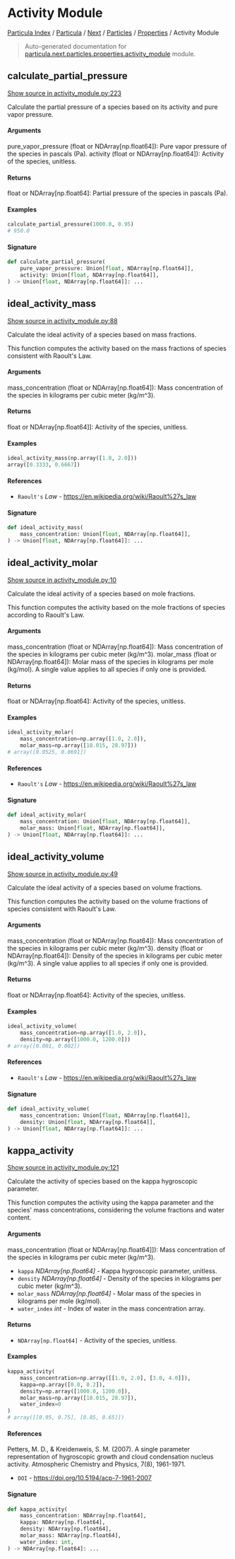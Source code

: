 # Activity Module

[Particula Index](../../../../README.md#particula-index) / [Particula](../../../index.md#particula) / [Next](../../index.md#next) / [Particles](../index.md#particles) / [Properties](./index.md#properties) / Activity Module

> Auto-generated documentation for [particula.next.particles.properties.activity_module](https://github.com/Gorkowski/particula/blob/main/particula/next/particles/properties/activity_module.py) module.

## calculate_partial_pressure

[Show source in activity_module.py:223](https://github.com/Gorkowski/particula/blob/main/particula/next/particles/properties/activity_module.py#L223)

Calculate the partial pressure of a species based on its activity and pure
    vapor pressure.

#### Arguments

pure_vapor_pressure (float or NDArray[np.float64]): Pure vapor pressure
    of the species in pascals (Pa).
activity (float or NDArray[np.float64]): Activity of the species,
    unitless.

#### Returns

float or NDArray[np.float64]: Partial pressure of the species in
pascals (Pa).

#### Examples

``` py title="Example"
calculate_partial_pressure(1000.0, 0.95)
# 950.0
```

#### Signature

```python
def calculate_partial_pressure(
    pure_vapor_pressure: Union[float, NDArray[np.float64]],
    activity: Union[float, NDArray[np.float64]],
) -> Union[float, NDArray[np.float64]]: ...
```



## ideal_activity_mass

[Show source in activity_module.py:88](https://github.com/Gorkowski/particula/blob/main/particula/next/particles/properties/activity_module.py#L88)

Calculate the ideal activity of a species based on mass fractions.

This function computes the activity based on the mass fractions of species
consistent with Raoult's Law.

#### Arguments

mass_concentration (float or NDArray[np.float64]): Mass concentration
    of the species in kilograms per cubic meter (kg/m^3).

#### Returns

float or NDArray[np.float64]]: Activity of the species, unitless.

#### Examples

``` py title="Example"
ideal_activity_mass(np.array([1.0, 2.0]))
array([0.3333, 0.6667])
```

#### References

- `Raoult's` *Law* - https://en.wikipedia.org/wiki/Raoult%27s_law

#### Signature

```python
def ideal_activity_mass(
    mass_concentration: Union[float, NDArray[np.float64]],
) -> Union[float, NDArray[np.float64]]: ...
```



## ideal_activity_molar

[Show source in activity_module.py:10](https://github.com/Gorkowski/particula/blob/main/particula/next/particles/properties/activity_module.py#L10)

Calculate the ideal activity of a species based on mole fractions.

This function computes the activity based on the mole fractions of species
according to Raoult's Law.

#### Arguments

mass_concentration (float or NDArray[np.float64]): Mass concentration
    of the species in kilograms per cubic meter (kg/m^3).
molar_mass (float or NDArray[np.float64]): Molar mass of the species in
    kilograms per mole (kg/mol). A single value applies to all species
    if only one is provided.

#### Returns

float or NDArray[np.float64]: Activity of the species, unitless.

#### Examples

``` py title="Example"
ideal_activity_molar(
    mass_concentration=np.array([1.0, 2.0]),
    molar_mass=np.array([18.015, 28.97]))
# array([0.0525, 0.0691])
```

#### References

- `Raoult's` *Law* - https://en.wikipedia.org/wiki/Raoult%27s_law

#### Signature

```python
def ideal_activity_molar(
    mass_concentration: Union[float, NDArray[np.float64]],
    molar_mass: Union[float, NDArray[np.float64]],
) -> Union[float, NDArray[np.float64]]: ...
```



## ideal_activity_volume

[Show source in activity_module.py:49](https://github.com/Gorkowski/particula/blob/main/particula/next/particles/properties/activity_module.py#L49)

Calculate the ideal activity of a species based on volume fractions.

This function computes the activity based on the volume fractions of
species consistent with Raoult's Law.

#### Arguments

mass_concentration (float or NDArray[np.float64]): Mass concentration
    of the species in kilograms per cubic meter (kg/m^3).
density (float or NDArray[np.float64]): Density of the species in
    kilograms per cubic meter (kg/m^3). A single value applies to all
    species if only one is provided.

#### Returns

float or NDArray[np.float64]: Activity of the species, unitless.

#### Examples

``` py title="Example"
ideal_activity_volume(
    mass_concentration=np.array([1.0, 2.0]),
    density=np.array([1000.0, 1200.0]))
# array([0.001, 0.002])
```

#### References

- `Raoult's` *Law* - https://en.wikipedia.org/wiki/Raoult%27s_law

#### Signature

```python
def ideal_activity_volume(
    mass_concentration: Union[float, NDArray[np.float64]],
    density: Union[float, NDArray[np.float64]],
) -> Union[float, NDArray[np.float64]]: ...
```



## kappa_activity

[Show source in activity_module.py:121](https://github.com/Gorkowski/particula/blob/main/particula/next/particles/properties/activity_module.py#L121)

Calculate the activity of species based on the kappa hygroscopic parameter.

This function computes the activity using the kappa parameter and the
species' mass concentrations, considering the volume fractions and water
content.

#### Arguments

mass_concentration (float or NDArray[np.float64]]): Mass concentration
    of the species in kilograms per cubic meter (kg/m^3).
- `kappa` *NDArray[np.float64]* - Kappa hygroscopic parameter, unitless.
- `density` *NDArray[np.float64]* - Density of the species in kilograms per
    cubic meter (kg/m^3).
- `molar_mass` *NDArray[np.float64]* - Molar mass of the species in
    kilograms per mole (kg/mol).
- `water_index` *int* - Index of water in the mass concentration array.

#### Returns

- `NDArray[np.float64]` - Activity of the species, unitless.

#### Examples

``` py title="Example"
kappa_activity(
    mass_concentration=np.array([[1.0, 2.0], [3.0, 4.0]]),
    kappa=np.array([0.0, 0.2]),
    density=np.array([1000.0, 1200.0]),
    molar_mass=np.array([18.015, 28.97]),
    water_index=0
)
# array([[0.95, 0.75], [0.85, 0.65]])
```

#### References

Petters, M. D., & Kreidenweis, S. M. (2007). A single parameter
representation of hygroscopic growth and cloud condensation nucleus
activity. Atmospheric Chemistry and Physics, 7(8), 1961-1971.
- `DOI` - https://doi.org/10.5194/acp-7-1961-2007

#### Signature

```python
def kappa_activity(
    mass_concentration: NDArray[np.float64],
    kappa: NDArray[np.float64],
    density: NDArray[np.float64],
    molar_mass: NDArray[np.float64],
    water_index: int,
) -> NDArray[np.float64]: ...
```

